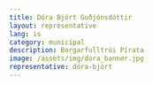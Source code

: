 ```yaml
---
title: Dóra Björt Guðjónsdóttir
layout: representative
lang: is
category: municipal
description: Borgarfulltrúi Pírata
image: /assets/img/dora_banner.jpg
representative: dóra-björt
---
```

